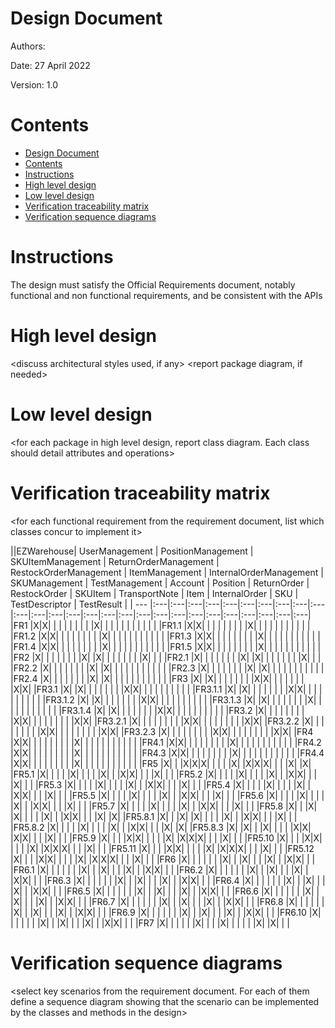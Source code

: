# Design Document 


Authors: 

Date: 27 April 2022

Version: 1.0


# Contents

- [Design Document](#design-document)
- [Contents](#contents)
- [Instructions](#instructions)
- [High level design](#high-level-design)
- [Low level design](#low-level-design)
- [Verification traceability matrix](#verification-traceability-matrix)
- [Verification sequence diagrams](#verification-sequence-diagrams)

# Instructions

The design must satisfy the Official Requirements document, notably functional and non functional requirements, and be consistent with the APIs

# High level design 

<discuss architectural styles used, if any>
<report package diagram, if needed>






# Low level design

<for each package in high level design, report class diagram. Each class should detail attributes and operations>









# Verification traceability matrix

\<for each functional requirement from the requirement document, list which classes concur to implement it>

||EZWarehouse| UserManagement | PositionManagement | SKUItemManagement  | ReturnOrderManagement | RestockOrderManagement | ItemManagement | InternalOrderManagement | SKUManagement | TestManagement | Account | Position | ReturnOrder | RestockOrder | SKUItem  | TransportNote | Item | InternalOrder | SKU | TestDescriptor | TestResult |
| --- |:---|:---|:---|:---|:---|:---|:---|:---|:---|:---|:---|:---|:---|:---|:---|:---|:---|:---|:---|:---|:---|:---|:---|:---|:---|:---|:---|
|FR1     |X|X| | | | | | | | |X| | | | | | | | | | |
|FR1.1   |X|X| | | | | | | | |X| | | | | | | | | | |
|FR1.2   |X|X| | | | | | | | |X| | | | | | | | | | |
|FR1.3   |X|X| | | | | | | | |X| | | | | | | | | | |
|FR1.4   |X|X| | | | | | | | |X| | | | | | | | | | |
|FR1.5   |X|X| | | | | | | | |X| | | | | | | | | | |
|FR2     |X| | | | | | | |X| |X| | | | | | | |X| | | 
|FR2.1   |X| | | | | | | |X| |X| | | | | | | |X| | | 
|FR2.2   |X| | | | | | | |X| |X| | | | | | | | | | | 
|FR2.3   |X| | | | | | | |X| |X| | | | | | | | | | | 
|FR2.4   |X| | | | | | | |X| |X| | | | | | | | | | | 
|FR3     |X| |X| | | | | | | |X|X| | | | | | | |X|X| 
|FR3.1   |X| |X| | | | | | | |X|X| | | | | | | | | | 
|FR3.1.1 |X| |X| | | | | | | |X|X| | | | | | | | | | 
|FR3.1.2 |X| |X| | | | | | | |X|X| | | | | | | | | | 
|FR3.1.3 |X| |X| | | | | | | |X| | | | | | | | | | | 
|FR3.1.4 |X| |X| | | | | | | |X|X| | | | | | | | | | 
|FR3.2   |X| | | | | | | | |X|X| | | | | | | | |X|X|
|FR3.2.1 |X| | | | | | | | |X|X| | | | | | | | |X|X|
|FR3.2.2 |X| | | | | | | | |X|X| | | | | | | | |X|X|
|FR3.2.3 |X| | | | | | | | |X|X| | | | | | | | |X|X|
|FR4     |X|X| | | | | | | | |X| | | | | | | | | | |
|FR4.1   |X|X| | | | | | | | |X| | | | | | | | | | |
|FR4.2   |X|X| | | | | | | | |X| | | | | | | | | | |
|FR4.3   |X|X| | | | | | | | |X| | | | | | | | | | |
|FR4.4   |X|X| | | | | | | | |X| | | | | | | | | | |
|FR5     |X| | |X|X|X| | | | |X| |X|X|X| | | |X| |X|
|FR5.1   |X| | | | |X| | | | |X| | |X|X| | | |X| | |
|FR5.2   |X| | | | |X| | | | |X| | |X|X| | | |X| | |
|FR5.3   |X| | | | |X| | | | |X| | |X|X| | | |X| | |
|FR5.4   |X| | | | |X| | | | |X| | |X|X| | | |X| | |
|FR5.5   |X| | | | |X| | | | |X| | |X|X| | | |X| | |
|FR5.6   |X| | | | |X| | | | |X| | |X|X| | | |X| | |
|FR5.7   |X| | | | |X| | | | |X| | |X|X| | | |X| | |
|FR5.8   |X| | |X| |X| | | | |X| | |X|X| | | |X| |X|
|FR5.8.1 |X| | |X| |X| | | | |X| | |X|X| | | |X| | |
|FR5.8.2 |X| | | | |X| | | | |X| | |X|X| | | |X| |X|
|FR5.8.3 |X| |X| | |X| | | | |X|X| |X|X| | | |X| | |
|FR5.9   |X| | | |X|X| | | | |X| |X|X|X| | | |X| | |
|FR5.10  |X| | | |X|X| | | | |X| |X|X|X| | | |X| | |
|FR5.11  |X| | | |X|X| | | | |X| |X|X|X| | | |X| | |
|FR5.12  |X| | | |X|X| | | | |X| |X|X|X| | | |X| | |
|FR6     |X| | | | | | |X| | |X| | | |X| | |X|X| | |
|FR6.1   |X| | | | | | |X| | |X| | | |X| | |X|X| | |
|FR6.2   |X| | | | | | |X| | |X| | | |X| | |X|X| | |
|FR6.3   |X| | | | | | |X| | |X| | | |X| | |X|X| | |
|FR6.4   |X| | | | | | |X| | |X| | | |X| | |X|X| | |
|FR6.5   |X| | | | | | |X| | |X| | | |X| | |X|X| | |
|FR6.6   |X| | | | | | |X| | |X| | | |X| | |X|X| | |
|FR6.7   |X| | | | | | |X| | |X| | | |X| | |X|X| | |
|FR6.8   |X| | | | | | |X| | |X| | | |X| | |X|X| | |
|FR6.9   |X| | | | | | |X| | |X| | | |X| | |X|X| | |
|FR6.10  |X| | | | | | |X| | |X| | | |X| | |X|X| | |
|FR7     |X| | | | | |X| | | |X| | | | | |X| |X| | |







# Verification sequence diagrams 
\<select key scenarios from the requirement document. For each of them define a sequence diagram showing that the scenario can be implemented by the classes and methods in the design>


